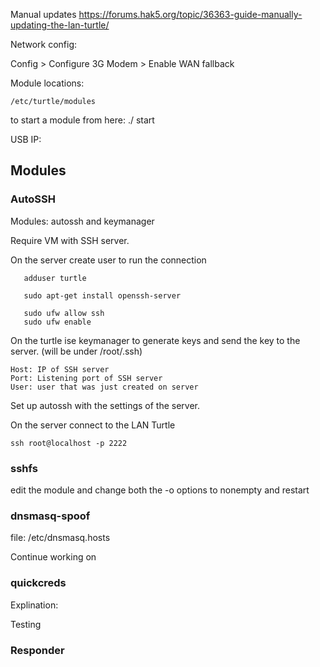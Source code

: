 Manual updates
https://forums.hak5.org/topic/36363-guide-manually-updating-the-lan-turtle/


Network config: 

  Config > Configure 3G Modem > Enable WAN fallback


Module locations:

    /etc/turtle/modules

 to start a module from here: ./<module> start
 
 USB IP: 
 
## Modules

### AutoSSH
  
  Modules: autossh and keymanager
  
  Require VM with SSH server. 
  
    
  On the server create user to run the connection
  
       adduser turtle
       
       sudo apt-get install openssh-server
       
       sudo ufw allow ssh
       sudo ufw enable
  
   On the turtle ise keymanager to generate keys and send the key to the server. (will be under /root/.ssh)
   
    Host: IP of SSH server
    Port: Listening port of SSH server
    User: user that was just created on server
    
    
   Set up autossh with the settings of the server.
   
   On the server connect to the LAN Turtle
   
    ssh root@localhost -p 2222
  
  ### sshfs
  
   edit the module and change both the -o options to nonempty and restart
   
 
  
 ### dnsmasq-spoof
 
  file: /etc/dnsmasq.hosts
  
 Continue working on
 
 ### quickcreds 
 
  Explination:
  
  Testing
  
 ### Responder
 
  
  
  
  
 
